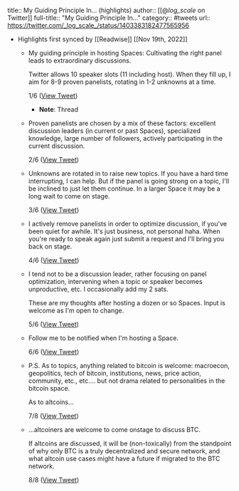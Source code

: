 title:: My Guiding Principle In... (highlights)
author:: [[@_log_scale_ on Twitter]]
full-title:: "My Guiding Principle In..."
category:: #tweets
url:: https://twitter.com/_log_scale_/status/1403383182477565956

- Highlights first synced by [[Readwise]] [[Nov 19th, 2022]]
	- My guiding principle in hosting Spaces: Cultivating the right panel leads to extraordinary discussions.
	  
	  Twitter allows 10 speaker slots (11 including host). When they fill up, I aim for 8-9 proven panelists, rotating in 1-2 unknowns at a time.
	  
	  1/6 ([View Tweet](https://twitter.com/_log_scale_/status/1403383182477565956))
		- **Note**: Thread
	- Proven panelists are chosen by a mix of these factors: excellent discussion leaders (in current or past Spaces), specialized knowledge, large number of followers, actively participating in the current discussion.
	  
	  2/6 ([View Tweet](https://twitter.com/_log_scale_/status/1403383183849103370))
	- Unknowns are rotated in to raise new topics. If you have a hard time interrupting, I can help. But if the panel is going strong on a topic, I'll be inclined to just let them continue. In a larger Space it may be a long wait to come on stage.
	  
	  3/6 ([View Tweet](https://twitter.com/_log_scale_/status/1403383185275301888))
	- I actively remove panelists in order to optimize discussion, if you've been quiet for awhile. It's just business, not personal haha. When you're ready to speak again just submit a request and I'll bring you back on stage.
	  
	  4/6 ([View Tweet](https://twitter.com/_log_scale_/status/1403383186680279045))
	- I tend not to be a discussion leader, rather focusing on panel optimization, intervening when a topic or speaker becomes unproductive, etc. I occasionally add my 2 sats.
	  
	  These are my thoughts after hosting a dozen or so Spaces. Input is welcome as I'm open to change.
	  
	  5/6 ([View Tweet](https://twitter.com/_log_scale_/status/1403383187883970560))
	- Follow me to be notified when I'm hosting a Space.
	  
	  6/6 ([View Tweet](https://twitter.com/_log_scale_/status/1403383189142339584))
	- P.S. As to topics, anything related to bitcoin is welcome: macroecon, geopolitics, tech of bitcoin, institutions, news, price action, community, etc., etc.... but not drama related to personalities in the bitcoin space.
	  
	  As to altcoins...
	  
	  7/8 ([View Tweet](https://twitter.com/_log_scale_/status/1403443706225586176))
	- ...altcoiners are welcome to come onstage to discuss BTC.
	  
	  If altcoins are discussed, it will be (non-toxically) from the standpoint of why only BTC is a truly decentralized and secure network, and what altcoin use cases might have a future if migrated to the BTC network.
	  
	  8/8 ([View Tweet](https://twitter.com/_log_scale_/status/1403443707261513733))